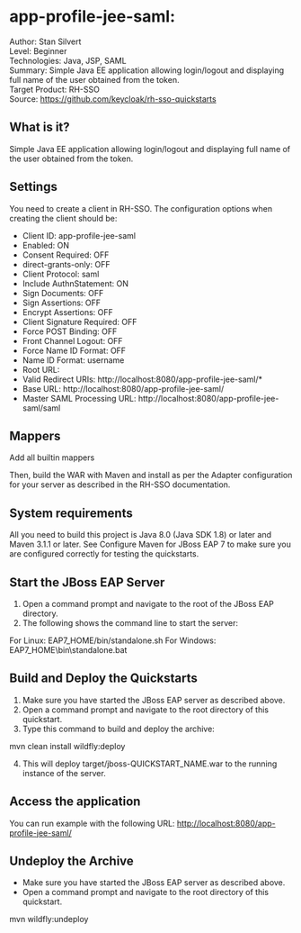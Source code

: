 # app-profile-jee-saml: 

Author: Stan Silvert  
Level: Beginner  
Technologies: Java, JSP, SAML  
Summary: Simple Java EE application allowing login/logout and displaying full name of the user obtained from the token.   
Target Product: RH-SSO  
Source: <https://github.com/keycloak/rh-sso-quickstarts>  

What is it?
-----------

Simple Java EE application allowing login/logout and displaying full name of the user obtained from the token.


Settings
-----------

You need to create a client in RH-SSO. The configuration options when creating the client should be:
* Client ID: app-profile-jee-saml
* Enabled: ON
* Consent Required: OFF
* direct-grants-only: OFF
* Client Protocol: saml
* Include AuthnStatement: ON
* Sign Documents: OFF
* Sign Assertions: OFF
* Encrypt Assertions: OFF
* Client Signature Required: OFF
* Force POST Binding: OFF
* Front Channel Logout: OFF
* Force Name ID Format: OFF
* Name ID Format: username
* Root URL: <blank>
* Valid Redirect URIs: http://localhost:8080/app-profile-jee-saml/*
* Base URL: http://localhost:8080/app-profile-jee-saml/
* Master SAML Processing URL: http://localhost:8080/app-profile-jee-saml/saml

Mappers
------------
Add all builtin mappers

Then, build the WAR with Maven and install as per the Adapter configuration for your server as described in the RH-SSO documentation.

System requirements
-------------------

All you need to build this project is Java 8.0 (Java SDK 1.8) or later and Maven 3.1.1 or later. See Configure Maven for JBoss EAP 7 to make sure you are configured correctly for testing the quickstarts.

Start the JBoss EAP Server
--------------------------

1. Open a command prompt and navigate to the root of the JBoss EAP directory.
2. The following shows the command line to start the server:

For Linux:   EAP7_HOME/bin/standalone.sh
For Windows: EAP7_HOME\bin\standalone.bat

Build and Deploy the Quickstarts
--------------------------------

1. Make sure you have started the JBoss EAP server as described above.
2. Open a command prompt and navigate to the root directory of this quickstart.
3. Type this command to build and deploy the archive:

mvn clean install wildfly:deploy

4. This will deploy target/jboss-QUICKSTART_NAME.war to the running instance of the server.

Access the application
----------------------

You can run example with the following URL: <http://localhost:8080/app-profile-jee-saml/>

Undeploy the Archive
--------------------

* Make sure you have started the JBoss EAP server as described above.
* Open a command prompt and navigate to the root directory of this quickstart.

mvn wildfly:undeploy
